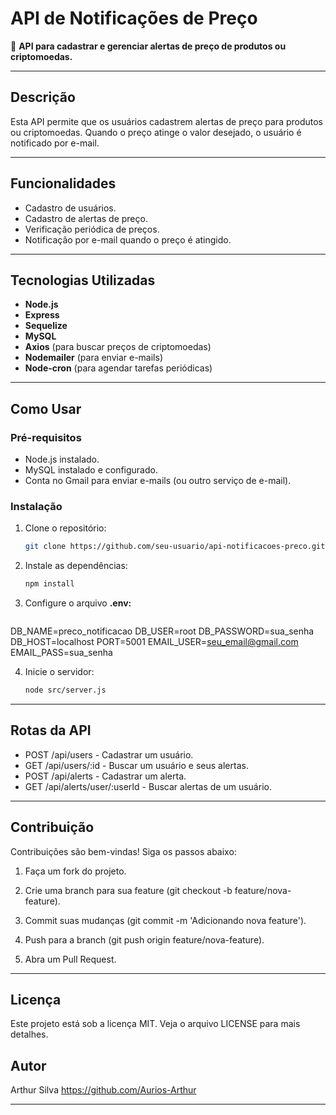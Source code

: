 # API de Notificações de Preço

🚀 **API para cadastrar e gerenciar alertas de preço de produtos ou criptomoedas.**

---

## **Descrição**

Esta API permite que os usuários cadastrem alertas de preço para produtos ou criptomoedas. Quando o preço atinge o valor desejado, o usuário é notificado por e-mail.

---

## **Funcionalidades**

- Cadastro de usuários.
- Cadastro de alertas de preço.
- Verificação periódica de preços.
- Notificação por e-mail quando o preço é atingido.

---

## **Tecnologias Utilizadas**

- **Node.js**
- **Express**
- **Sequelize**
- **MySQL**
- **Axios** (para buscar preços de criptomoedas)
- **Nodemailer** (para enviar e-mails)
- **Node-cron** (para agendar tarefas periódicas)

---

## **Como Usar**

### **Pré-requisitos**

- Node.js instalado.
- MySQL instalado e configurado.
- Conta no Gmail para enviar e-mails (ou outro serviço de e-mail).

### **Instalação**

1. Clone o repositório:
   ```bash
   git clone https://github.com/seu-usuario/api-notificacoes-preco.git

2. Instale as dependências:
    ```bash
    npm install

3. Configure o arquivo **.env:**
    ```bash
DB_NAME=preco_notificacao
DB_USER=root
DB_PASSWORD=sua_senha
DB_HOST=localhost
PORT=5001
EMAIL_USER=seu_email@gmail.com
EMAIL_PASS=sua_senha

4. Inicie o servidor:
    ```bash
    node src/server.js
    

---

## **Rotas da API**

- POST /api/users - Cadastrar um usuário.
- GET /api/users/:id - Buscar um usuário e seus alertas.
- POST /api/alerts - Cadastrar um alerta.
- GET /api/alerts/user/:userId - Buscar alertas de um usuário.

---

## **Contribuição**

Contribuições são bem-vindas! Siga os passos abaixo:

1. Faça um fork do projeto.

2. Crie uma branch para sua feature (git checkout -b feature/nova-feature).

3. Commit suas mudanças (git commit -m 'Adicionando nova feature').

4. Push para a branch (git push origin feature/nova-feature).

5. Abra um Pull Request.

---

## **Licença**
Este projeto está sob a licença MIT. Veja o arquivo LICENSE para mais detalhes.

## **Autor**

Arthur Silva
https://github.com/Aurios-Arthur


---

